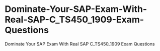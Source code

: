 # Dominate-Your-SAP-Exam-With-Real-SAP-C_TS450_1909-Exam-Questions
Dominate Your SAP Exam With Real SAP C_TS450_1909 Exam Questions
